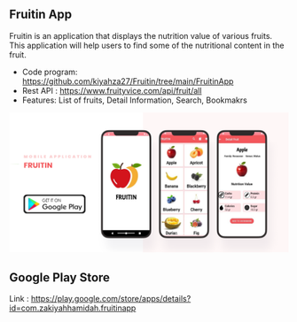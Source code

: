 ## Fruitin App
Fruitin is an application that displays the nutrition value of various fruits. This application will help users to find some of the nutritional content in the fruit.

  * Code program: https://github.com/kiyahza27/Fruitin/tree/main/FruitinApp
  * Rest API : https://www.fruityvice.com/api/fruit/all
  * Features: List of fruits, Detail Information, Search, Bookmakrs

![Image of UI Design](https://github.com/kiyahza27/Fruitin/blob/main/Screenshots/fruitin%20UI%20design.png)

## Google Play Store
Link : https://play.google.com/store/apps/details?id=com.zakiyahhamidah.fruitinapp
